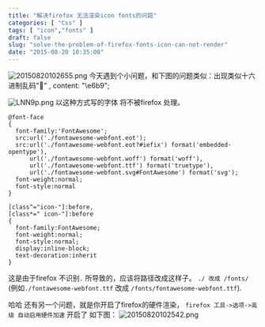 ```yaml
---
title: "解决firefox 无法渲染icon fonts的问题"
categories: [ "Css" ]
tags: [ "icon","fonts" ]
draft: false
slug: "solve-the-problem-of-firefox-fonts-icon-can-not-render"
date: "2015-08-20 10:35:00"
---
```


![20150820102655.png][1]
今天遇到个小问题，和下图的问题类似：出现类似十六进制乱码"" , content: "\e6b9";

![LNN9p.png][2]
以这种方式写的字体 将不被firefox 处理。


<!--more-->


    @font-face
    {
      font-family:'FontAwesome';
      src:url('./fontawesome-webfont.eot');
      src:url('./fontawesome-webfont.eot?#iefix') format('embedded-opentype'),
          url('./fontawesome-webfont.woff') format('woff'),
          url('./fontawesome-webfont.ttf') format('truetype'),
          url('./fontawesome-webfont.svg#FontAwesome') format('svg');
      font-weight:normal;
      font-style:normal
    }
    
    [class^="icon-"]:before,
    [class*=" icon-"]:before
    {
      font-family:FontAwesome;
      font-weight:normal;
      font-style:normal;
      display:inline-block;
      text-decoration:inherit
    }

这是由于firefox 不识别`.` 所导致的，应该将路径改成这样子。
 `./ 改成 /fonts/` (例如`./fontawesome-webfont.ttf` 改成 `/fonts/fontawesome-webfont.ttf`).

哈哈 还有另一个问题，就是你开启了firefox的硬件渲染，
`firefox 工具->选项->高级 自动启用硬件加速` 开启了 
如下图：
![20150820102542.png][3]


  [1]: https://imgs.gnux.cn/usr/uploads/2015/08/2425877222.png
  [2]: https://imgs.gnux.cn/usr/uploads/2015/08/10399572.png
  [3]: https://imgs.gnux.cn/usr/uploads/2015/08/3761802285.png